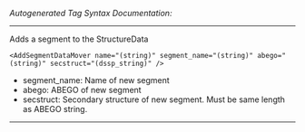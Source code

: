 _Autogenerated Tag Syntax Documentation:_

---
Adds a segment to the StructureData

```
<AddSegmentDataMover name="(string)" segment_name="(string)" abego="(string)" secstruct="(dssp_string)" />
```

-   segment_name: Name of new segment
-   abego: ABEGO of new segment
-   secstruct: Secondary structure of new segment. Must be same length as ABEGO string.

---
